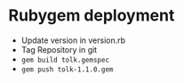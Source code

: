 # Rubygem deployment

* Update version in version.rb
* Tag Repository in git
* `gem build tolk.gemspec`
* `gem push tolk-1.1.0.gem`